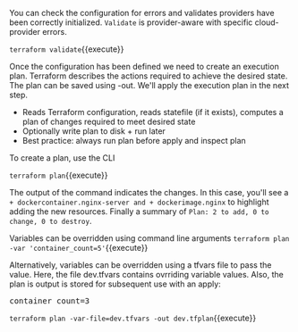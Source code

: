 
You can check the configuration for errors and validates providers have been correctly initialized. `Validate` is provider-aware with specific cloud-provider errors.

`terraform validate`{{execute}}


Once the configuration has been defined we need to create an execution plan. Terraform describes the actions required to achieve the desired state. The plan can be saved using -out. We'll apply the execution plan in the next step.

* Reads Terraform configuration, reads statefile (if it exists), computes a plan of changes required to meet desired state
* Optionally write plan to disk + run later
* Best practice: always run plan before apply and inspect plan

To create a plan, use the CLI

`terraform plan`{{execute}}

The output of the command indicates the changes. In this case, you'll see a `+ dockercontainer.nginx-server and + dockerimage.nginx` to highlight adding the new resources. Finally a summary of `Plan: 2 to add, 0 to change, 0 to destroy`.

Variables can be overridden using command line arguments
`terraform plan -var 'container_count=5'`{{execute}}

Alternatively, variables can be overridden using a tfvars file to pass the value.  Here, the file dev.tfvars contains ovrriding variable values. Also, the plan is output is stored for subsequent use with an apply:

<pre class="file" data-filename="dev.tfvars" data-target="replace">container_count=3
</pre>

`terraform plan -var-file=dev.tfvars -out dev.tfplan`{{execute}}
